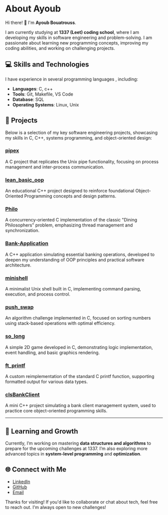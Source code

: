 # About Ayoub

Hi there! 👋 I'm **Ayoub Bouatrouss**.

I am currently studying at **1337 (Leet) coding school**, where I am developing my skills in software engineering and problem-solving. I am passionate about learning new programming concepts, improving my coding abilities, and working on challenging projects. 

## 💻 Skills and Technologies

I have experience in several programming languages , including:
- **Languages**: C, c++
- **Tools**: Git, Makefile, VS Code
- **Database**: SQL
- **Operating Systems**: Linux, Unix

## 🚀 Projects

Below is a selection of my key software engineering projects, showcasing my skills in C, C++, systems programming, and object-oriented design:

### [pipex](https://github.com/aybouatr/pipex)  
A C project that replicates the Unix pipe functionality, focusing on process management and inter-process communication.

### [lean_basic_oop](https://github.com/aybouatr/lean_basic_oop)  
An educational C++ project designed to reinforce foundational Object-Oriented Programming concepts and design patterns.

### [Philo](https://github.com/aybouatr/Philo)  
A concurrency-oriented C implementation of the classic "Dining Philosophers" problem, emphasizing thread management and synchronization.

### [Bank-Application](https://github.com/aybouatr/Bank-Application)  
A C++ application simulating essential banking operations, developed to deepen my understanding of OOP principles and practical software architecture.

### [minishell](https://github.com/aybouatr/minishell)  
A minimalist Unix shell built in C, implementing command parsing, execution, and process control.

### [push_swap](https://github.com/aybouatr/push_swap)  
An algorithm challenge implemented in C, focused on sorting numbers using stack-based operations with optimal efficiency.

### [so_long](https://github.com/aybouatr/so_long)  
A simple 2D game developed in C, demonstrating logic implementation, event handling, and basic graphics rendering.

### [ft_printf](https://github.com/aybouatr/ft_printf)  
A custom reimplementation of the standard C printf function, supporting formatted output for various data types.

### [clsBankClient](https://github.com/aybouatr/clsBankClient)  
A mini C++ project simulating a bank client management system, used to practice core object-oriented programming skills.

---
## 🌱 Learning and Growth

Currently, I’m working on mastering **data structures and algorithms** to prepare for the upcoming challenges at 1337. I’m also exploring more advanced topics in **system-level programming** and **optimization**.

## 🌐 Connect with Me

- [LinkedIn](https://www.linkedin.com/in/ayoubouatrouss)
- [GitHub](https://github.com/aybouatr)
- [Email](aybouatr@student.1337.ma)

Thanks for visiting! If you'd like to collaborate or chat about tech, feel free to reach out. I'm always open to new challenges!
